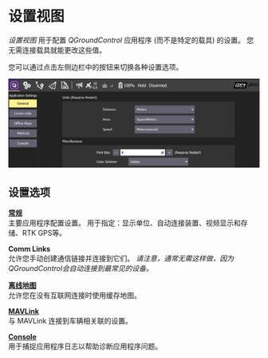# 设置视图

_设置视图_ 用于配置 _QGroundControl_ 应用程序 (而不是特定的载具) 的设置。 您无需连接载具就能更改这些值。

您可以通过点击左侧边栏中的按钮来切换各种设置选项。

![](../../../assets/settings/settings_view.jpg)

## 设置选项

**[常规](general.md)** <br>主要应用程序配置设置。 用于指定：显示单位、自动连接装置、视频显示和存储、RTK GPS等。

**Comm Links** <br>允许您手动创建通信链接并连接到它们。 _请注意，通常无需这样做，因为QGroundControl会自动连接到最常见的设备。_

**[离线地图](offline_maps.md)** <br>允许您在没有互联网连接时使用缓存地图。

**[MAVLink](mavlink.md)** <br>与 MAVLink 连接到车辆相关联的设置。

**[Console](console_logging.md)** <br>用于捕捉应用程序日志以帮助诊断应用程序问题。
